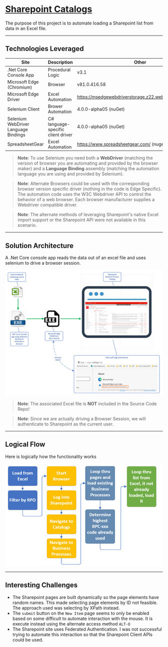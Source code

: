 # [Sharepoint Catalogs](https://github.com/TomBruns/SharepointCatalogs)

The purpose of this project is to automate loading a Sharepoint list from data in an Excel file.

---
## Technologies Leveraged
|Site | Description | Other |
|---- | ------------ | ------- |
| .Net Core Console App | Procedural Logic | v3.1 |
| Microsoft Edge (Chromium) | Browser | v81.0.416.58 |
| Microsoft Edge Driver | Excel Automation | https://msedgewebdriverstorage.z22.web.core.windows.net/ |
| Selenium Client | Brower Automation | 4.0.0-alpha05 (nuGet) |
| Selenium WebDriver Language Bindings | C# language-specific client driver | 4.0.0-alpha05 (nuGet) |
| SpreadsheetGear | Excel Automation | https://www.spreadsheetgear.com/ (nuget})

> **Note**: To use Selenium you need both a **WebDriver** (matching the version of browser you are automating and provided by the browser maker) and a **Language Binding** assembly (matching the automation language you are using and provided by Selenium).

> **Note**: Alternate Browsers could be used with the corresponding browser version specific driver (nothing in the code is Edge Specific).  The automation code uses the W3C Webdriver API to control the behavior of a web browser.  Each browser manufacturer supplies a Webdriver compatible driver.

> **Note**: The alternate methods of leveraging Sharepoint's native Excel import support or the Sharepoint API were not available in this scenario.
---
## Solution Architecture

A .Net Core console app reads the data out of an excel file and uses selenium to drive a browser session.

![CSProj Changes](images/Architecture.jpg?raw=true)

> **Note**: The associated Excel file is **NOT** included in the Source Code Repo!

> **Note**: Since we are actually driving a Browser Session, we will authenticate to Sharepoint as the current user.
---
## Logical Flow

Here is logically how the functionality works

![CSProj Changes](images/Logical_Process.jpg?raw=true)

---
## Interesting Challenges

* The Sharepoint pages are built dynamically so the page elements have random names.  This made selecting page elements by ID not feasible.  The approach used was selecting by XPath instead.
* The `submit` button on the `New Item` page seems to only be enabled based on some difficult to automate interaction with the mouse. It is execute instead using the alternate access method `ALT-O`
* The Sharepoint site uses Federated Authentication.  I was not successful trying to automate this interaction so that the Sharepoint Client APIs could be used.